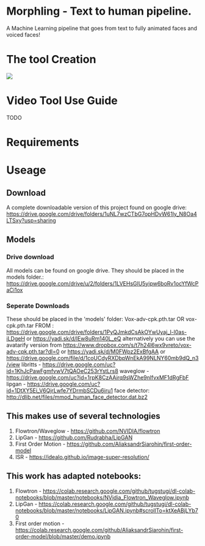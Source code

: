 # Morphling - Text to human pipeline.
A Machine Learning pipeline that goes from text to fully animated faces and voiced faces!

# The tool Creation
[![](http://img.youtube.com/vi/VxrtbWqwyUk/0.jpg)](http://www.youtube.com/watch?v=VxrtbWqwyUk "Creation of this tool")

# Video Tool Use Guide

TODO

# Requirements

# Useage

## Download
A complete downloadable version of this project found on google drive: https://drive.google.com/drive/folders/1uNL7wzCTbG7opHDvW61ly_N8Oa4LTSxy?usp=sharing

## Models

### Drive download
All models can be found on google drive. They should be placed in the models folder.: https://drive.google.com/drive/u/2/folders/1LVEHsGlU5yipw6boRv1ocYfWcPaCi1ox

### Seperate Downloads
These should be placed in the 'models' folder:
	Vox-adv-cpk.pth.tar OR vox-cpk.pth.tar FROM : https://drive.google.com/drive/folders/1PyQJmkdCsAkOYwUyaj_l-l0as-iLDgeH or https://yadi.sk/d/lEw8uRm140L_eQ 
	alternatively you can use the avatarify version from https://www.dropbox.com/s/t7h24l6wx9vreto/vox-adv-cpk.pth.tar?dl=0 or https://yadi.sk/d/M0FWpz2ExBfgAA or https://drive.google.com/file/d/1coUCdyRXDbpWnEkA99NLNY60mb9dQ_n3/view
	libritts - https://drive.google.com/uc?id=1KhJcPawFgmfvwV7tQAOeC253rYstLrs8 
	waveglow - https://drive.google.com/uc?id=1rpK8CzAAirq9sWZhe9nlfvxMF1dRgFbF 
	lipgan - https://drive.google.com/uc?id=1DtXY5Ei_V6QjrLwfe7YDrmbSCDu6iru1
	face detector: http://dlib.net/files/mmod_human_face_detector.dat.bz2 
	
## This makes use of several technologies
1) Flowtron/Waveglow - https://github.com/NVIDIA/flowtron
2) LipGan - https://github.com/Rudrabha/LipGAN
3) First Order Motion - https://github.com/AliaksandrSiarohin/first-order-model
4) ISR - https://idealo.github.io/image-super-resolution/

## This work has adapted notebooks:
1) Flowtron - https://colab.research.google.com/github/tugstugi/dl-colab-notebooks/blob/master/notebooks/NVidia_Flowtron_Waveglow.ipynb
2) LipGan - https://colab.research.google.com/github/tugstugi/dl-colab-notebooks/blob/master/notebooks/LipGAN.ipynb#scrollTo=ktXeABjLYb70
3) First order motion - https://colab.research.google.com/github/AliaksandrSiarohin/first-order-model/blob/master/demo.ipynb




